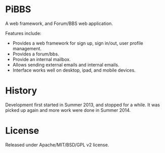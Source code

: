 PiBBS
=====

A web framework, and Forum/BBS web application.

Features include:

 - Provides a web framework for sign up, sign in/out, user profile management.
 - Provides a forum/bbs.
 - Provide an internal mailbox. 
 - Allows sending external emails and internal emails.
 - Interface works well on desktop, ipad, and mobile devices.
  
History
======

Development first started in Summer 2013, and stopped for a while. 
It was picked up again and more work were done in Summer 2014.

License
=======
Released under Apache/MIT/BSD/GPL v2 license.
